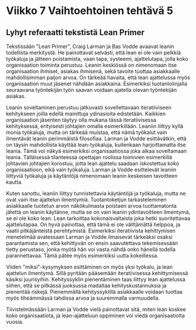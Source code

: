 # Viikko 7 Vaihtoehtoinen tehtävä 5

## Lyhyt referaatti tekstistä Lean Primer

Tekstissään "Lean Primer", Craig Larman ja Bas Vodde avaavat leanin todellista merkitystä. He painottavat selvästi, että lean ei ole vain pelkkiä työkaluja ja jätteen poistamista, vaan tapa, systeemi, ajattelutapa, jolla koko organisaation toiminta perustuu. Leanin keskiössä on nimenomaan itse organisaation ihmiset, asiakas ihmisenä, sekä tavoite tuottaa asiakkaalle mahdollisimman paljon arvoa. On tärkeää havaita, että lean ajattelussa myös organisaation muut jäsenet nähdään asiakkaina. Esimerkiksi tuotantolinjalla seuraavana työntekijän työn saavan voidaan ajatella olevan työntekijän asiakas.

Leanin soveltaminen perustuu jatkuvasti sovellettavaan iteratiiviseen kehitykseen joilla edellä mainittuja ydinasioita edistetään. Kaikkien organisaation jäsenten täytyy olla mukana tässä iteratiivisessa kehityksessä, erityisesti johtajien omalla esimerkillään. Leaniin liittyy kyllä monia työkaluja, mutta on tärkeää muistaa, että nämä työkalut vain ilmentävät leanin perimmäistä filosofiaa. Larman ja Vodde esittävätkin, että on täysin mahdollista käyttää lean-työkaluja, kuitenkaan harjoittamatta itse leania. Tämä voi näkyä esimerkiksi organisaatiossa joka alkaa soveltamaan leania. Tälläisessä tilanteessa opettajan roolissa toimivien esimerkillä johtavien johtajien korostuu, jotta lean ajattelu saadaan iskostettua koko organisaatioon, eikä vain työkaluja. Larman ja Vodde esittelevät leaniin liittyviä työkaluja ja käytäntöjä nimenomaan leanin keskeisen tavoitteen kautta.

Kuten sanottu, leaniin liittyy tunnistettavia käytäntöjä ja työkaluja, mutta ne ovat vain itse ajattelun ilmentymiä. Tuotantoketjun tarkasteleminen asiakkaalle tuotetun arvon näkökulmasta poistaen arvoa tuottamatonta jätettä on leanin käytänne, mutta se on vain leanin ydintavoitteen ilmentymä, se ei ole koko lean. Lean tarkoittaa kokonaisvaltaista joka hetki suoritettavaa ajattelutapaa. On hyvä painottaa, että tämä ei ole välttämättä helppoa, ja vaatii pitkäjänteistä perehtymistä. Esimerkiksi iteratiivista kehittymisen menetelmää avatessaan Larman ja Vodde ilmaisevat tärkeäksi osaksi parantamista sen, että kehittyvän on ensin saavutettava tekemisessään tietty perustaso, jonka myötä hän voi vasta nähdä onko hänellä todella parannettavaa. Tämä pätee myös esimerkiksi uutta kokeillessa.

Viiden "miksi"-kysymyksen esittäminen on myös yksi työkalu, ja lean ajattelun ilmentymä. Sillä pyritään pääsemään iteratiivisessa kehittymisessä käsiksi juurisyihin. Kehityssyklin pienentäminen taas liittyy lean ajattelussa siihen, että se pitkässä juoksussa madaltaa kehityskustannuksia ja pienentää riskejä. Pienemmällä kehityssyklillä asiakkaalle voidaan tuottaa myös tiheämmässä tahdissa arvoa ja suuremmalla varmuudella. 

Tiivistelmässään Larman ja Vodde vielä painottavat sitä, miten lean koskee koko organisaatiota, ja lean-ajatteluun oppiminen voi viedä organisaatiolta vuosia.
